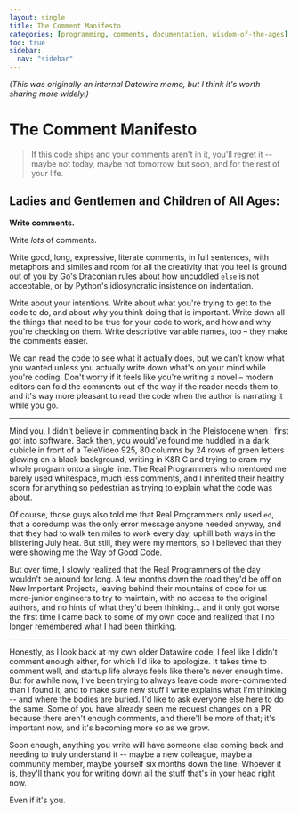 ```yaml
---
layout: single
title: The Comment Manifesto
categories: [programming, comments, documentation, wisdom-of-the-ages]
toc: true
sidebar:
  nav: "sidebar"
---
```


_(This was originally an internal Datawire memo, but I think it's worth sharing more widely.)_

# The Comment Manifesto

> If this code ships and your comments aren't in it, you'll regret it -- maybe
> not today, maybe not tomorrow, but soon, and for the rest of your life.

## Ladies and Gentlemen and Children of All Ages:

**Write comments.**

Write _lots_ of comments.

Write good, long, expressive, literate comments, in full sentences, with metaphors and
similes and room for all the creativity that you feel is ground out of you by Go's
Draconian rules about how uncuddled `else` is not acceptable, or by Python's
idiosyncratic insistence on indentation.

Write about your intentions. Write about what you're trying to get to the code to do,
and about why you think doing that is important. Write down all the things that need to
be true for your code to work, and how and why you're checking on them. Write descriptive
variable names, too – they make the comments easier.

We can read the code to see what it actually does, but we can't know what you wanted
unless you actually write down what's on your mind while you're coding. Don't worry if it
feels like you're writing a novel – modern editors can fold the comments out of the way if
the reader needs them to, and it's way more pleasant to read the code when the author
is narrating it while you go.

----

Mind you, I didn't believe in commenting back in the Pleistocene when I first got into
software. Back then, you would've found me huddled in a dark cubicle in front of a
TeleVideo 925, 80 columns by 24 rows of green letters glowing on a black background,
writing in K&R C and trying to cram my whole program onto a single line. The Real
Programmers who mentored me barely used whitespace, much less comments, and I
inherited their healthy scorn for anything so pedestrian as trying to explain what the
code was about.


Of course, those guys also told me that Real Programmers only used `ed`, that a
coredump was the only error message anyone needed anyway, and that they had to
walk ten miles to work every day, uphill both ways in the blistering July heat. But still,
they were my mentors, so I believed that they were showing me the Way of Good Code.

But over time, I slowly realized that the Real Programmers of the day wouldn't be
around for long. A few months down the road they'd be off on New Important Projects,
leaving behind their mountains of code for us more-junior engineers to try to maintain,
with no access to the original authors, and no hints of what they'd been thinking... and it
only got worse the first time I came back to some of my own code and realized that I no
longer remembered what I had been thinking.

----

Honestly, as I look back at my own older Datawire code, I feel like I didn't comment
enough either, for which I'd like to apologize. It takes time to comment well, and startup
life always feels like there's never enough time. But for awhile now, I've been trying to
always leave code more-commented than I found it, and to make sure new stuff I write
explains what I'm thinking -- and where the bodies are buried. I'd like to ask everyone
else here to do the same. Some of you have already seen me request changes on a PR
because there aren't enough comments, and there'll be more of that; it's important now,
and it's becoming more so as we grow.

Soon enough, anything you write will have someone else coming back and needing to
truly understand it -- maybe a new colleague, maybe a community member, maybe
yourself six months down the line. Whoever it is, they'll thank you for writing down
all the stuff that's in your head right now.

Even if it's you.

